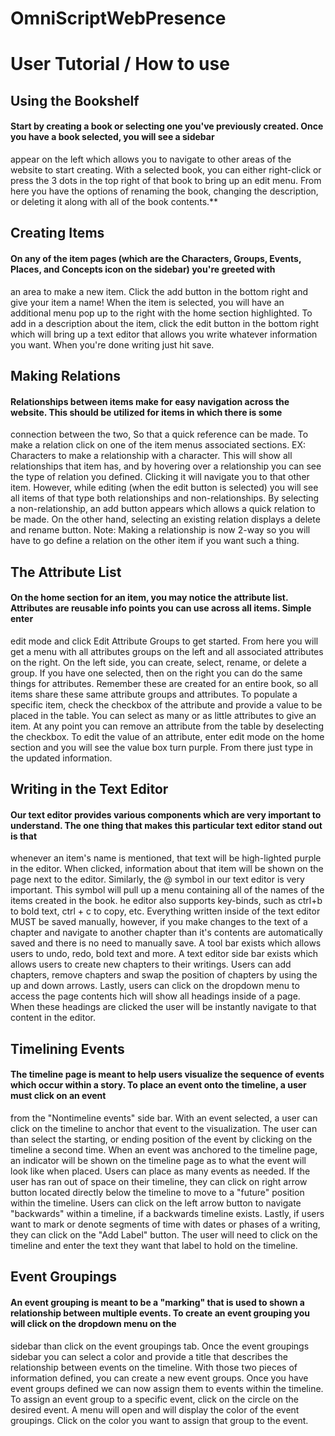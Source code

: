 # OmniScriptWebPresence

# User Tutorial / How to use

## Using the Bookshelf

####	Start by creating a book or selecting one you've previously created. Once you have a book selected, you will see a sidebar 
appear on the left which allows you to navigate to other areas of the website to start creating. With a selected book, you can either 
right-click or press the 3 dots in the top right of that book to bring up an edit menu. From here you have the options of renaming the
book, changing the description, or deleting it along with all of the book contents.**


## Creating Items

####	On any of the item pages (which are the Characters, Groups, Events, Places, and Concepts icon on the sidebar) you're greeted with 
an area to make a new item. Click the add button in the bottom right and give your item a name! When the item is selected, you will have an
additional menu pop up to the right with the home section highlighted. To add in a description about the item, click the edit button in the 
bottom right which will bring up a text editor that allows you write whatever information you want. When you're done writing just hit save.


## Making Relations
 
####	Relationships between items make for easy navigation across the website. This should be utilized for items in which there is some 
connection between the two, So that a quick reference can be made. To make a relation click on one of the item menus associated sections. EX:
Characters to make a relationship with a character. This will show all relationships that item has, and by hovering over a relationship you can see
the type of relation you defined. Clicking it will navigate you to that other item. However, while editing (when the edit button is selected) you will
see all items of that type both relationships and non-relationships. By selecting a non-relationship, an add button appears which allows a quick 
relation to be made. On the other hand, selecting an existing relation displays a delete and rename button. Note: Making a relationship is now 2-way 
so you will have to go define a relation on the other item if you want such a thing.


## The Attribute List

####	On the home section for an item, you may notice the attribute list. Attributes are reusable info points you can use across all items. Simple enter 
edit mode and click Edit Attribute Groups to get started. From here you will get a menu with all attributes groups on the left and all associated attributes
on the right. On the left side, you can create, select, rename, or delete a group. If you have one selected, then on the right you can do the same things for
attributes. Remember these are created for an entire book, so all items share these same attribute groups and attributes. To populate a specific item, check 
the checkbox of the attribute and provide a value to be placed in the table. You can select as many or as little attributes to give an item. At any point you 
can remove an attribute from the table by deselecting the checkbox. To edit the value of an attribute, enter edit mode on the home section and you will see the
value box turn purple. From there just type in the updated information.


## Writing in the Text Editor

####	Our text editor provides various components which are very important to understand. The one thing that makes this particular text editor stand out is that 
whenever an item's name is mentioned, that text will be high-lighted purple in the editor. When clicked, information about that item will be shown on the page next to
the editor. Similarly, the @ symbol in our text editor is very important. This symbol will pull up a menu containing all of the names of the items created in the book. 
he editor also supports key-binds, such as ctrl+b to bold text, ctrl + c to copy, etc. Everything written inside of the text editor MUST be saved manually, however, if 
you make changes to the text of a chapter and navigate to another chapter than it's contents are automatically saved and there is no need to manually save. A tool bar 
exists which allows users to undo, redo, bold text and more. A text editor side bar exists which allows users to create new chapters to their writings. Users can add 
chapters, remove chapters and swap the position of chapters by using the up and down arrows. Lastly, users can click on the dropdown menu to access the page contents 
hich will show all headings inside of a page. When these headings are clicked the user will be instantly navigate to that content in the editor.


## Timelining Events

####	The timeline page is meant to help users visualize the sequence of events which occur within a story. To place an event onto the timeline, a user must click on an event 
from the "Nontimeline events" side bar. With an event selected, a user can click on the timeline to anchor that event to the visualization. The user can than select the starting, 
or ending position of the event by clicking on the timeline a second time. When an event was anchored to the timeline page, an indicator will  be shown on the timeline page as to 
what the event will look like when placed. Users can place as many events as needed. If the user has ran out of space on their timeline, they can click on right arrow button located 
directly below the timeline to move to a "future" position within the timeline. Users can click on the left arrow button to navigate "backwards" within a timeline, if a backwards 
timeline exists. Lastly, if users want to mark or denote segments of time with dates or phases of a writing, they can click on the "Add Label" button. The user will need to click on 
the timeline and enter the text they want that label to hold on the timeline.


## Event Groupings

####	An event grouping is meant to be a "marking" that is used to shown a relationship between multiple events. To create an event grouping you will click on the dropdown menu on the 
sidebar than click on the event groupings tab. Once the event groupings sidebar you can select a color and provide a title that describes the relationship between events on the timeline. 
With those two pieces of information defined, you can create a new event groups. Once you have event groups defined we can now assign them to events within the timeline. To assign an event 
group to a specific event, click on the circle on the desired event. A menu will open and will display the color of the event groupings. Click on the color you want to assign that group 
to the event. 
